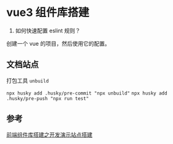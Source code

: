 # vue3 组件库搭建

1. 如何快速配置 eslint 规则？

创建一个 vue 的项目，然后使用它的配置。

## 文档站点

打包工具 `unbuild`

`npx husky add .husky/pre-commit "npx unbuild"`
`npx husky add .husky/pre-push "npx run test"`

## 参考

[前端组件库搭建之开发演示站点搭建](https://www.bilibili.com/video/BV1bY411E7ds/?spm_id_from=pageDriver&vd_source=9bbf149e26315d2edf55b034712e09d6)

